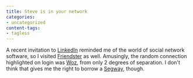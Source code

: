```yaml
---
title: Steve is in your network
categories:
- uncategorized
content-tags:
- tagless
---
```


A recent invitation to [LinkedIn][1] reminded me of the world of social network software, so I visited [Friendster][2]  as well.  Amusingly, the random connection highlighted on login was [Woz][3], from only 2 degrees of separation.  I don't think that gives me the right to borrow a [Segway][4], though.

   [1]: https://www.linkedin.com/profile?viewProfile=&key=97824
   [2]: http://www.friendster.com/user.jsp?id=777163
   [3]: http://woz.org/
   [4]: http://www.woz.org/seg/
